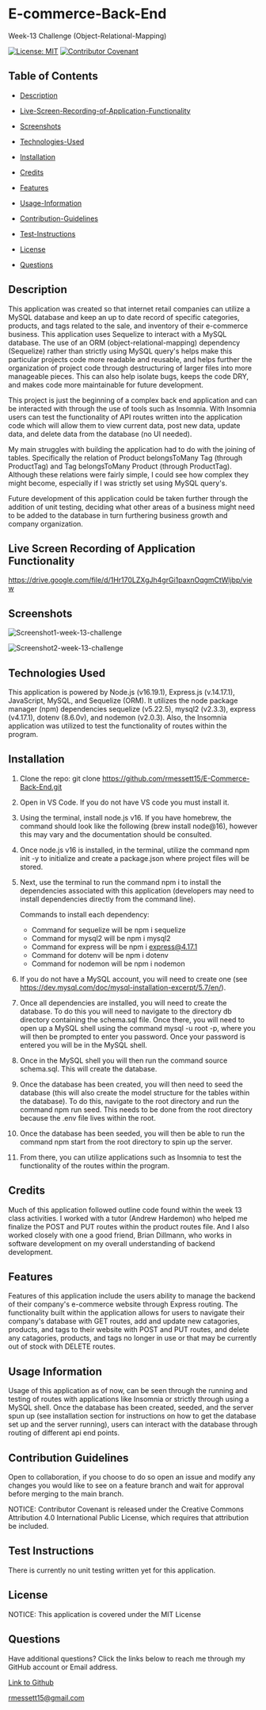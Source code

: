 # E-commerce-Back-End

Week-13 Challenge (Object-Relational-Mapping)

[![License: MIT](https://img.shields.io/badge/License-MIT-yellow.svg)](https://opensource.org/licenses/MIT) [![Contributor Covenant](https://img.shields.io/badge/Contributor%20Covenant-2.1-4baaaa.svg)](code_of_conduct.md)

## Table of Contents

- [Description](#description)

- [Live-Screen-Recording-of-Application-Functionality](#live-screen-recording-of-application-functionality)

- [Screenshots](#screenshots)

- [Technologies-Used](#technologies-used)

- [Installation](#installation)

- [Credits](#credits)

- [Features](#features)

- [Usage-Information](#usage-information)

- [Contribution-Guidelines](#contribution-guidelines)

- [Test-Instructions](#test-instructions)

- [License](#license)

- [Questions](#questions)

## Description

This application was created so that internet retail companies can utilize a MySQL database and keep an up to date record of specific categories, products, and tags related to the sale, and inventory of their e-commerce business. This application uses Sequelize to interact with a MySQL database. The use of an ORM (object-relational-mapping) dependency (Sequelize) rather than strictly using MySQL query's helps make this particular projects code more readable and reusable, and helps further the organization of project code through destructuring of larger files into more manageable pieces. This can also help isolate bugs, keeps the code DRY, and makes code more maintainable for future development.

This project is just the beginning of a complex back end application and can be interacted with through the use of tools such as Insomnia. With Insomnia users can test the functionality of API routes written into the application code which will allow them to view current data, post new data, update data, and delete data from the database (no UI needed).

My main struggles with building the application had to do with the joining of tables. Specifically the relation of Product belongsToMany Tag (through ProductTag) and Tag belongsToMany Product (through ProductTag). Although these relations were fairly simple, I could see how complex they might become, especially if I was strictly set using MySQL query's.

Future development of this application could be taken further through the addition of unit testing, deciding what other areas of a business might need to be added to the database in turn furthering business growth and company organization.

## Live Screen Recording of Application Functionality

https://drive.google.com/file/d/1Hr170LZXgJh4grGi1paxnOqgmCtWljbp/view

## Screenshots

![Screenshot1-week-13-challenge](https://user-images.githubusercontent.com/120127903/236879169-17b9f26e-a3c4-47fe-8088-f3971efe2349.png)

![Screenshot2-week-13-challenge](https://user-images.githubusercontent.com/120127903/236879182-e938d80e-5931-4389-85ee-214c6ce627bd.png)

## Technologies Used

This application is powered by Node.js (v16.19.1), Express.js (v.14.17.1), JavaScript, MySQL, and Sequelize (ORM). It utilizes the node package manager (npm) dependencies sequelize (v5.22.5), mysql2 (v2.3.3), express (v4.17.1), dotenv (8.6.0v), and nodemon (v2.0.3). Also, the Insomnia application was utilized to test the functionality of routes within the program.

## Installation

1. Clone the repo:
   git clone https://github.com/rmessett15/E-Commerce-Back-End.git

2. Open in VS Code. If you do not have VS code you must install it.

3. Using the terminal, install node.js v16. If you have homebrew, the command should look like the following (brew install node@16), however this may vary and the documentation should be consulted.

4. Once node.js v16 is installed, in the terminal, utilize the command npm init -y to initialize and create a package.json where project files will be stored.

5. Next, use the terminal to run the command npm i to install the dependencies associated with this application (developers may need to install dependencies directly from the command line).

   Commands to install each dependency:

   - Command for sequelize will be npm i sequelize
   - Command for mysql2 will be npm i mysql2
   - Command for express will be npm i express@4.17.1
   - Command for dotenv will be npm i dotenv
   - Command for nodemon will be npm i nodemon

6. If you do not have a MySQL account, you will need to create one (see https://dev.mysql.com/doc/mysql-installation-excerpt/5.7/en/).

7. Once all dependencies are installed, you will need to create the database. To do this you will need to navigate to the directory db directory containing the schema.sql file. Once there, you will need to open up a MySQL shell using the command mysql -u root -p, where you will then be prompted to enter you password. Once your password is entered you will be in the MySQL shell.

8. Once in the MySQL shell you will then run the command source schema.sql. This will create the database.

9. Once the database has been created, you will then need to seed the database (this will also create the model structure for the tables within the database). To do this, navigate to the root directory and run the command npm run seed. This needs to be done from the root directory because the .env file lives within the root.

10. Once the database has been seeded, you will then be able to run the command npm start from the root directory to spin up the server.

11. From there, you can utilize applications such as Insomnia to test the functionality of the routes within the program.

## Credits

Much of this application followed outline code found within the week 13 class activities. I worked with a tutor (Andrew Hardemon) who helped me finalize the POST and PUT routes within the product routes file. And I also worked closely with one a good friend, Brian Dillmann, who works in software development on my overall understanding of backend development.

## Features

Features of this application include the users ability to manage the backend of their company's e-commerce website through Express routing. The functionality built within the application allows for users to navigate their company's database with GET routes, add and update new catagories, products, and tags to their website with POST and PUT routes, and delete any catagories, products, and tags no longer in use or that may be currently out of stock with DELETE routes.

## Usage Information

Usage of this application as of now, can be seen through the running and testing of routes with applications like Insomnia or strictly through using a MySQL shell. Once the database has been created, seeded, and the server spun up (see installation section for instructions on how to get the database set up and the server running), users can interact with the database through routing of different api end points.

## Contribution Guidelines

Open to collaboration, if you choose to do so open an issue and modify any changes you would like to see on a feature branch and wait for approval before merging to the main branch.

NOTICE: Contributor Covenant is released under the Creative Commons Attribution 4.0 International Public License, which requires that attribution be included.

## Test Instructions

There is currently no unit testing written yet for this application.

## License

NOTICE: This application is covered under the MIT License

## Questions

Have additional questions? Click the links below to reach me through my GitHub account or Email address.

[Link to Github](https://github.com/rmessett15)

<a href="mailto:rmessett15@gmail.com">rmessett15@gmail.com</a>
